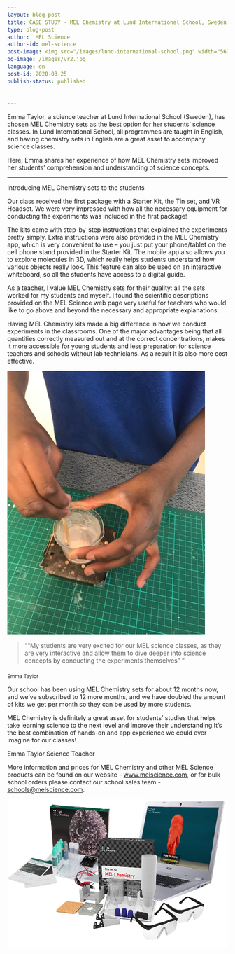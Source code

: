 ```yaml
---
layout: blog-post
title: CASE STUDY - MEL Chemistry at Lund International School, Sweden
type: blog-post
author:  MEL Science
author-id: mel-science
post-image: <img src="/images/lund-international-school.png" width="563" height="375" alt="Lund international school Sweden">
og-image: /images/vr2.jpg
language: en
post-id: 2020-03-25
publish-status: published


---
```

Emma Taylor, a science teacher at Lund International School (Sweden), has chosen MEL Chemistry sets as the best option for her students’ science classes. In Lund International School, all programmes are taught in English, and having chemistry sets in English are a great asset to accompany science classes.

Here, Emma shares her experience of how MEL Chemistry sets improved her students’ comprehension and understanding of science concepts.
<!-- more -->

---

Introducing MEL Chemistry sets to the students

Our class received the first package with a Starter Kit, the Tin set, and VR Headset. 
We were very impressed with how all the necessary equipment for conducting the experiments was included in the first package!

The kits came with step-by-step instructions that explained the experiments pretty simply. Extra instructions were also provided in the MEL Chemistry app, which is very convenient to use – you just put your phone/tablet on the cell phone stand provided in the Starter Kit. The mobile app also allows you to explore molecules in 3D, which really helps students understand how various objects really look. This feature can also be used on an interactive whiteboard, so all the students have access to a digital guide.

As a teacher, I value MEL Chemistry sets for their quality: all the sets worked for my students and myself. I found the scientific descriptions provided on the MEL Science web page very useful for teachers who would like to go above and beyond the necessary and appropriate explanations.

Having MEL Chemistry kits made a big difference in how we conduct experiments in the classrooms. One of the major advantages being that all quantities correctly measured out and at the correct concentrations, makes it more accessible for young students and less preparation for science teachers and schools without lab technicians. As a result it is also more cost effective.

<img src="/images/Grade-6-Student-using-MEL-chemistry-starch-experiment.png" width="452" height="602" alt="Student mixes starch in cup">

<blockquote>““My students are very excited for our MEL science classes, as they are very interactive and allow them to dive deeper into science concepts by conducting the experiments themselves”
”</blockquote> 
<sub>Emma Taylor</sub>

Our school has been using MEL Chemistry sets for about 12 months now, and we’ve subscribed to 12 more months, and we have doubled the amount of kits we get per month so they can be used by more students.

MEL Chemistry is definitely a great asset for students’ studies that helps take learning science to the next level and improve their understanding.It’s the best combination of hands-on and app experience we could ever imagine for our classes!


Emma Taylor
Science Teacher

More information and prices for MEL Chemistry and other MEL Science products can be found on our website - www.melscience.com, or for bulk school orders please contact our school sales team - schools@melscience.com. 

<img src="/images/MEL-Starter-Tin-Laptop.png" width="600" height="340" alt="Image of MEL starter kit, tin experiment set and Laptop showing digital resources">
